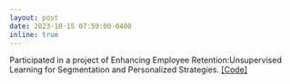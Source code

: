 ```yaml
---
layout: post
date: 2023-10-15 07:59:00-0400
inline: true
---
```

<!-- A simple inline announcement with Markdown emoji! :sparkles: :smile: -->
Participated in a project of Enhancing Employee Retention:Unsupervised Learning for Segmentation and Personalized Strategies. [[Code]](https://howardzhan2025.top/assets/html/unsupervised_learning_project-Huaye.html)